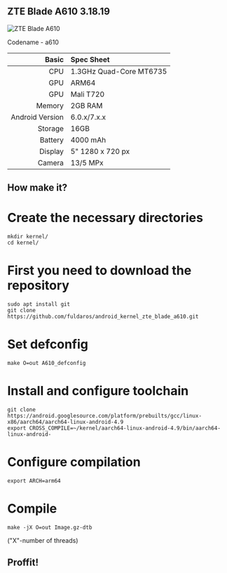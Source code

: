 ## ZTE Blade A610 3.18.19         
![ZTE Blade A610](http://s.4pda.to/kDjK89wYl0tNbeimUz0XyHvrxtNN0DwfXRh8p.jpg)

Codename - a610

Basic   | Spec Sheet
-------:|:-------------------------
CPU     | 1.3GHz Quad-Core MT6735
GPU     | ARM64
GPU     | Mali T720
Memory  | 2GB RAM
Android Version | 6.0.x/7.x.x
Storage | 16GB
Battery | 4000 mAh
Display | 5" 1280 x 720 px
Camera  | 13/5 MPx

## How make it?
 
# Create the necessary directories
    mkdir kernel/
    cd kernel/
# First you need to download the repository
    sudo apt install git
    git clone https://github.com/fuldaros/android_kernel_zte_blade_a610.git
# Set defconfig
    make O=out A610_defconfig
# Install and configure toolchain
    git clone https://android.googlesource.com/platform/prebuilts/gcc/linux-x86/aarch64/aarch64-linux-android-4.9
    export CROSS_COMPILE=~/kernel/aarch64-linux-android-4.9/bin/aarch64-linux-android-
# Configure compilation
    export ARCH=arm64
# Compile
    make -jX O=out Image.gz-dtb
("X"-number of threads)
## Proffit!
